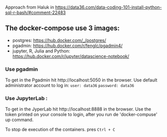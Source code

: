 
Approach from Haluk in https://data36.com/data-coding-101-install-python-sql-r-bash/#comment-22483

## The docker-compose use 3 images:
* postgres: https://hub.docker.com/_/postgres/
* pgadmin: https://hub.docker.com/r/fenglc/pgadmin4/
* jupyter, R, Julia and Python: https://hub.docker.com/r/jupyter/datascience-notebook/

### Use pgadmin 

To get in the Pgadmin hit http://localhost:5050 in the browser.
Use default administrator account to log in:
`user: data36`
`password: data36`

### Use JupyterLab :


To get in the JyperLab hit http://localhost:8888 in the browser.
Use the token printed on your console to login, after you run de 'docker-compuse' up command.

To stop de execution of the containers. pres `Ctrl + C`
